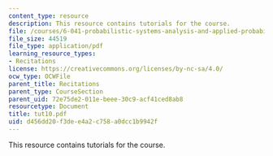 ```yaml
---
content_type: resource
description: This resource contains tutorials for the course.
file: /courses/6-041-probabilistic-systems-analysis-and-applied-probability-spring-2006/d456dd20f3dee4a2c758a0dcc1b9942f_tut10.pdf
file_size: 44519
file_type: application/pdf
learning_resource_types:
- Recitations
license: https://creativecommons.org/licenses/by-nc-sa/4.0/
ocw_type: OCWFile
parent_title: Recitations
parent_type: CourseSection
parent_uid: 72e75de2-011e-beee-30c9-acf41ced8ab8
resourcetype: Document
title: tut10.pdf
uid: d456dd20-f3de-e4a2-c758-a0dcc1b9942f
---
```

This resource contains tutorials for the course.